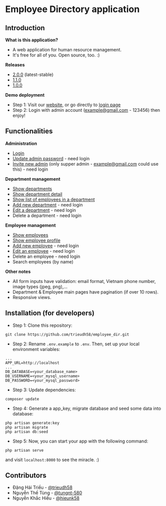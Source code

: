 # Employee Directory application
## Introduction
**What is this application?**
* A web application for human resource management.
* It's free for all of you. Open source, too. :)

**Releases**
* [2.0.0](https://github.com/trieudh58/employee_dir/releases/tag/2.0.0) (latest-stable)
* [1.1.0](https://github.com/trieudh58/employee_dir/releases/tag/1.1.0)
* [1.0.0](https://github.com/trieudh58/employee_dir/releases/tag/1.0.0)

**Demo deployment**
* Step 1: Visit our [website](http://trieudh.me), or go directly to [login page](http://trieudh.me/login)
* Step 2: Login with admin account (example@gmail.com - 123456) then enjoy!

## Functionalities
**Administration**
* [Login](http://trieudh.me/login)
* [Update admin password](http://trieudh.me/update/password) - need login
* [Invite new admin](http://trieudh.me/invite) (only supper admin - example@gmail.com could use this) - need login

**Department management**
* [Show departments](http://trieudh.me/department)
* [Show department detail](http://trieudh.me/department/2/detail)
* [Show list of employees in a department](http://trieudh.me/department/2/employee)
* [Add new department](http://trieudh.me/department/add) - need login
* [Edit a department](http://trieudh.me/department/2/edit) - need login
* Delete a department - need login

**Employee management**
* [Show employees](http://trieudh.me/employee)
* [Show employee profile](http://trieudh.me/employee/1/detail)
* [Add new employee](http://trieudh.me/employee/add) - need login
* [Edit an employee](http://trieudh.me/employee/1/edit) - need login
* Delete an employee - need login
* Search employees (by name)

**Other notes**
* All form inputs have validation: email format, Vietnam phone number, image types (jpeg, png),...
* Department & Employee main pages have pagination (if over 10 rows).
* Responsive views.

## Installation (for developers)
* Step 1: Clone this repository:
```
git clone https://github.com/trieudh58/employee_dir.git
```
* Step 2: Rename `.env.example` to `.env`. Then, set up your local environment variables:
```
...
APP_URL=http://localhost
...
DB_DATABASE=<your_database_name>
DB_USERNAME=<your_mysql_username>
DB_PASSWORD=<your_mysql_password>
```
* Step 3: Update dependencies:
```
composer update
```
* Step 4: Generate a app_key, migrate database and seed some data into database:
```
php artisan generate:key
php artisan migrate
php artisan db:seed
```
* Step 5: Now, you can start your app with the following command:
```
php artisan serve
```
and visit `localhost:8000` to see the miracle. :)

## Contributors
* Đặng Hải Triều - [@trieudh58](https://github.com/trieudh58)
* Nguyễn Thế Tùng - [@tungnt-580](https://github.com/tungnt-580)
* Nguyễn Khắc Hiếu - [@hieunk58](https://github.com/hieunk58)

